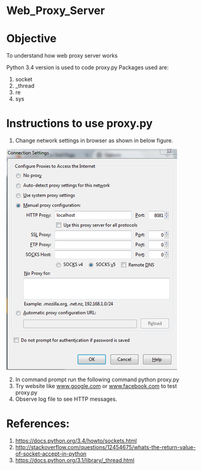 # Web_Proxy_Server

# Objective
To understand how web proxy server works

Python 3.4 version is used to code proxy.py
Packages used are:
1.	socket
2.	_thread
3.	re
4.	sys	



# Instructions to use proxy.py
1.	Change network settings in browser as shown in below figure. 

![alt tag](settings.png)

2.	In command prompt run the following command
python proxy.py
3.	Try website like www.google.com or www.facebook.com to test proxy.py
4.	Observe log file to see HTTP messages.


# References:
1.	https://docs.python.org/3.4/howto/sockets.html
2.	http://stackoverflow.com/questions/12454675/whats-the-return-value-of-socket-accept-in-python
3.	https://docs.python.org/3.1/library/_thread.html



